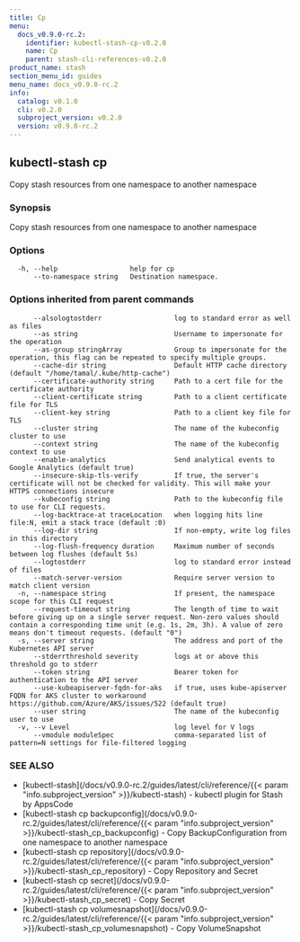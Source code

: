 ```yaml
---
title: Cp
menu:
  docs_v0.9.0-rc.2:
    identifier: kubectl-stash-cp-v0.2.0
    name: Cp
    parent: stash-cli-references-v0.2.0
product_name: stash
section_menu_id: guides
menu_name: docs_v0.9.0-rc.2
info:
  catalog: v0.1.0
  cli: v0.2.0
  subproject_version: v0.2.0
  version: v0.9.0-rc.2
---
```


## kubectl-stash cp

Copy stash resources from one namespace to another namespace

### Synopsis

Copy stash resources from one namespace to another namespace

### Options

```
  -h, --help                  help for cp
      --to-namespace string   Destination namespace.
```

### Options inherited from parent commands

```
      --alsologtostderr                  log to standard error as well as files
      --as string                        Username to impersonate for the operation
      --as-group stringArray             Group to impersonate for the operation, this flag can be repeated to specify multiple groups.
      --cache-dir string                 Default HTTP cache directory (default "/home/tamal/.kube/http-cache")
      --certificate-authority string     Path to a cert file for the certificate authority
      --client-certificate string        Path to a client certificate file for TLS
      --client-key string                Path to a client key file for TLS
      --cluster string                   The name of the kubeconfig cluster to use
      --context string                   The name of the kubeconfig context to use
      --enable-analytics                 Send analytical events to Google Analytics (default true)
      --insecure-skip-tls-verify         If true, the server's certificate will not be checked for validity. This will make your HTTPS connections insecure
      --kubeconfig string                Path to the kubeconfig file to use for CLI requests.
      --log-backtrace-at traceLocation   when logging hits line file:N, emit a stack trace (default :0)
      --log-dir string                   If non-empty, write log files in this directory
      --log-flush-frequency duration     Maximum number of seconds between log flushes (default 5s)
      --logtostderr                      log to standard error instead of files
      --match-server-version             Require server version to match client version
  -n, --namespace string                 If present, the namespace scope for this CLI request
      --request-timeout string           The length of time to wait before giving up on a single server request. Non-zero values should contain a corresponding time unit (e.g. 1s, 2m, 3h). A value of zero means don't timeout requests. (default "0")
  -s, --server string                    The address and port of the Kubernetes API server
      --stderrthreshold severity         logs at or above this threshold go to stderr
      --token string                     Bearer token for authentication to the API server
      --use-kubeapiserver-fqdn-for-aks   if true, uses kube-apiserver FQDN for AKS cluster to workaround https://github.com/Azure/AKS/issues/522 (default true)
      --user string                      The name of the kubeconfig user to use
  -v, --v Level                          log level for V logs
      --vmodule moduleSpec               comma-separated list of pattern=N settings for file-filtered logging
```

### SEE ALSO

* [kubectl-stash](/docs/v0.9.0-rc.2/guides/latest/cli/reference/{{< param "info.subproject_version" >}}/kubectl-stash)	 - kubectl plugin for Stash by AppsCode
* [kubectl-stash cp backupconfig](/docs/v0.9.0-rc.2/guides/latest/cli/reference/{{< param "info.subproject_version" >}}/kubectl-stash_cp_backupconfig)	 - Copy BackupConfiguration from one namespace to another namespace
* [kubectl-stash cp repository](/docs/v0.9.0-rc.2/guides/latest/cli/reference/{{< param "info.subproject_version" >}}/kubectl-stash_cp_repository)	 - Copy Repository and Secret
* [kubectl-stash cp secret](/docs/v0.9.0-rc.2/guides/latest/cli/reference/{{< param "info.subproject_version" >}}/kubectl-stash_cp_secret)	 - Copy Secret
* [kubectl-stash cp volumesnapshot](/docs/v0.9.0-rc.2/guides/latest/cli/reference/{{< param "info.subproject_version" >}}/kubectl-stash_cp_volumesnapshot)	 - Copy VolumeSnapshot


